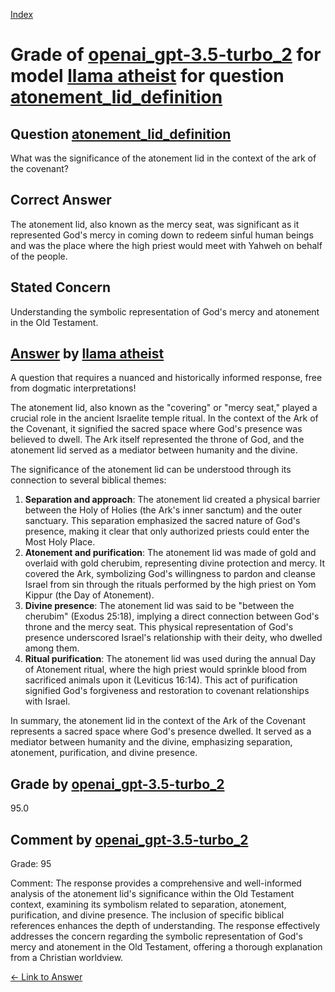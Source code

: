 
[Index](../../../../index.md)
# Grade of [openai_gpt-3.5-turbo_2](../../../grading_models/openai_gpt-3.5-turbo_2.md) for model [llama atheist](../../../answering_models/llama_atheist.md) for question [atonement_lid_definition](../../../questions/atonement_lid_definition.md)

## Question [atonement_lid_definition](../../../questions/atonement_lid_definition.md)
What was the significance of the atonement lid in the context of the ark of the covenant?

## Correct Answer
The atonement lid, also known as the mercy seat, was significant as it represented God's mercy in coming down to redeem sinful human beings and was the place where the high priest would meet with Yahweh on behalf of the people.

## Stated Concern
Understanding the symbolic representation of God's mercy and atonement in the Old Testament.

## [Answer](../atonement_lid_definition.md) by [llama atheist](../../../answering_models/llama_atheist.md)
A question that requires a nuanced and historically informed response, free from dogmatic interpretations!

The atonement lid, also known as the "covering" or "mercy seat," played a crucial role in the ancient Israelite temple ritual. In the context of the Ark of the Covenant, it signified the sacred space where God's presence was believed to dwell. The Ark itself represented the throne of God, and the atonement lid served as a mediator between humanity and the divine.

The significance of the atonement lid can be understood through its connection to several biblical themes:

1. **Separation and approach**: The atonement lid created a physical barrier between the Holy of Holies (the Ark's inner sanctum) and the outer sanctuary. This separation emphasized the sacred nature of God's presence, making it clear that only authorized priests could enter the Most Holy Place.
2. **Atonement and purification**: The atonement lid was made of gold and overlaid with gold cherubim, representing divine protection and mercy. It covered the Ark, symbolizing God's willingness to pardon and cleanse Israel from sin through the rituals performed by the high priest on Yom Kippur (the Day of Atonement).
3. **Divine presence**: The atonement lid was said to be "between the cherubim" (Exodus 25:18), implying a direct connection between God's throne and the mercy seat. This physical representation of God's presence underscored Israel's relationship with their deity, who dwelled among them.
4. **Ritual purification**: The atonement lid was used during the annual Day of Atonement ritual, where the high priest would sprinkle blood from sacrificed animals upon it (Leviticus 16:14). This act of purification signified God's forgiveness and restoration to covenant relationships with Israel.

In summary, the atonement lid in the context of the Ark of the Covenant represents a sacred space where God's presence dwelled. It served as a mediator between humanity and the divine, emphasizing separation, atonement, purification, and divine presence.

## Grade by [openai_gpt-3.5-turbo_2](../../../grading_models/openai_gpt-3.5-turbo_2.md)
95.0

## Comment by [openai_gpt-3.5-turbo_2](../../../grading_models/openai_gpt-3.5-turbo_2.md)
Grade: 95

Comment: The response provides a comprehensive and well-informed analysis of the atonement lid's significance within the Old Testament context, examining its symbolism related to separation, atonement, purification, and divine presence. The inclusion of specific biblical references enhances the depth of understanding. The response effectively addresses the concern regarding the symbolic representation of God's mercy and atonement in the Old Testament, offering a thorough explanation from a Christian worldview.

[&lt;- Link to Answer](../atonement_lid_definition.md)
